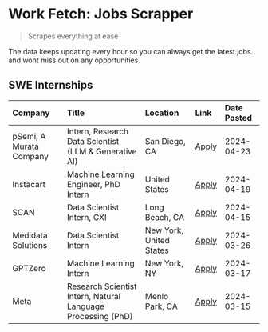 # Work Fetch: Jobs Scrapper
> Scrapes everything at ease

The data keeps updating every hour so you can always get the latest jobs and wont miss out on any opportunities.

## SWE Internships
<!--START_SECTION:workfetch-->
| Company                 | Title                                                        | Location                | Link                                                                                                                                                                                                                                                                         | Date Posted   |
|:------------------------|:-------------------------------------------------------------|:------------------------|:-----------------------------------------------------------------------------------------------------------------------------------------------------------------------------------------------------------------------------------------------------------------------------|:--------------|
| pSemi, A Murata Company | Intern, Research Data Scientist (LLM & Generative AI)        | San Diego, CA           | [Apply](https://www.linkedin.com/jobs/view/intern-research-data-scientist-llm-generative-ai-at-psemi-a-murata-company-3887074168?position=4&pageNum=0&refId=PnW2s%2FkDsQZD9X8CWimd7w%3D%3D&trackingId=0JZF5pUXDT7wTw9kt21Qjg%3D%3D&trk=public_jobs_jserp-result_search-card) | 2024-04-23    |
| Instacart               | Machine Learning Engineer, PhD Intern                        | United States           | [Apply](https://www.linkedin.com/jobs/view/machine-learning-engineer-phd-intern-at-instacart-3901991739?position=2&pageNum=0&refId=PnW2s%2FkDsQZD9X8CWimd7w%3D%3D&trackingId=jddVWNjIa7OdQFh2Q0%2BcYw%3D%3D&trk=public_jobs_jserp-result_search-card)                        | 2024-04-19    |
| SCAN                    | Data Scientist Intern, CXI                                   | Long Beach, CA          | [Apply](https://www.linkedin.com/jobs/view/data-scientist-intern-cxi-at-scan-3899690492?position=9&pageNum=0&refId=PnW2s%2FkDsQZD9X8CWimd7w%3D%3D&trackingId=DggAYIS3Iyk0ghkY8grkIQ%3D%3D&trk=public_jobs_jserp-result_search-card)                                          | 2024-04-15    |
| Medidata Solutions      | Data Scientist Intern                                        | New York, United States | [Apply](https://www.linkedin.com/jobs/view/data-scientist-intern-at-medidata-solutions-3810253704?position=8&pageNum=0&refId=PnW2s%2FkDsQZD9X8CWimd7w%3D%3D&trackingId=bTQjOK0Lks%2BM3BJof0%2Bl5Q%3D%3D&trk=public_jobs_jserp-result_search-card)                            | 2024-03-26    |
| GPTZero                 | Machine Learning Intern                                      | New York, NY            | [Apply](https://www.linkedin.com/jobs/view/machine-learning-intern-at-gptzero-3860723963?position=7&pageNum=0&refId=PnW2s%2FkDsQZD9X8CWimd7w%3D%3D&trackingId=hmsPRz1r4SLNXLCEbbByEw%3D%3D&trk=public_jobs_jserp-result_search-card)                                         | 2024-03-17    |
| Meta                    | Research Scientist Intern, Natural Language Processing (PhD) | Menlo Park, CA          | [Apply](https://www.linkedin.com/jobs/view/research-scientist-intern-natural-language-processing-phd-at-meta-3858718375?position=10&pageNum=0&refId=PnW2s%2FkDsQZD9X8CWimd7w%3D%3D&trackingId=2dnY3rkC22M6eKrwq2IDEA%3D%3D&trk=public_jobs_jserp-result_search-card)         | 2024-03-15    |
<!--END_SECTION:workfetch-->
